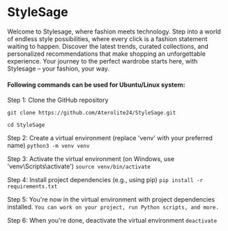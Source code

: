 # StyleSage
Welcome to Stylesage, where fashion meets technology. Step into a world of endless style possibilities, where every click is a fashion statement waiting to happen. Discover the latest trends, curated collections, and personalized recommendations that make shopping an unforgettable experience. Your journey to the perfect wardrobe starts here, with Stylesage – your fashion, your way.

#### Following commands can be used for Ubuntu/Linux system:

 Step 1: Clone the GitHub repository

```git clone https://github.com/Aterolite24/StyleSage.git```

```cd StyleSage```

 Step 2: Create a virtual environment (replace 'venv' with your preferred name)
```python3 -m venv venv```

 Step 3: Activate the virtual environment (on Windows, use 'venv\Scripts\activate')
```source venv/bin/activate```

 Step 4: Install project dependencies (e.g., using pip)
```pip install -r requirements.txt```

 Step 5: You're now in the virtual environment with project dependencies installed.
 ```You can work on your project, run Python scripts, and more.```

 Step 6: When you're done, deactivate the virtual environment
```deactivate```
